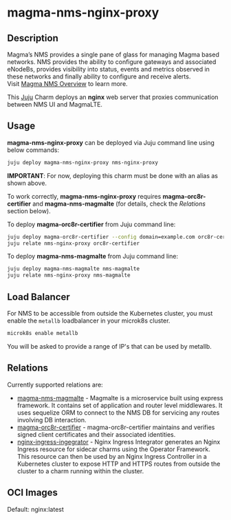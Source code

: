 # magma-nms-nginx-proxy

## Description

Magma’s NMS provides a single pane of glass for managing Magma based networks. NMS provides the
ability to configure gateways and associated eNodeBs, provides visibility into status, events and
metrics observed in these networks and finally ability to configure and receive alerts.
<br>
Visit [Magma NMS Overview](https://docs.magmacore.org/docs/nms/nms_arch_overview) to learn more.

This [Juju](https://juju.is/) Charm deploys an **nginx** web server that proxies communication
between NMS UI and MagmaLTE.<br>

## Usage

**magma-nms-nginx-proxy** can be deployed via Juju command line using below commands:

```bash
juju deploy magma-nms-nginx-proxy nms-nginx-proxy
```

**IMPORTANT**: For now, deploying this charm must be done with an alias as shown above.

To work correctly, **magma-nms-nginx-proxy** requires **magma-orc8r-certifier** and 
**magma-nms-magmalte** (for details, check the _Relations_ section below).

To deploy **magma-orc8r-certifier** from Juju command line:

```bash
juju deploy magma-orc8r-certifier --config domain=example.com orc8r-certifier
juju relate nms-nginx-proxy orc8r-certifier
```

To deploy **magma-nms-magmalte** from Juju command line:

```bash
juju deploy magma-nms-magmalte nms-magmalte
juju relate nms-nginx-proxy nms-magmalte
```

## Load Balancer

For NMS to be accessible from outside the Kubernetes cluster, you must enable the `metallb` loadbalancer
in your microk8s cluster.
```bash
microk8s enable metallb
```

You will be asked to provide a range of IP's that can be used by metallb.


## Relations

Currently supported relations are:

- [magma-nms-magmalte](https://github.com/canonical/charmed-magma/tree/main/orchestrator-bundle/nms-magmalte-operator) - Magmalte is
  a microservice built using express framework. It contains set of application and router level
  middlewares. It uses sequelize ORM to connect to the NMS DB for servicing any routes involving DB
  interaction.
- [magma-orc8r-certifier](https://github.com/canonical/charmed-magma/tree/main/orchestrator-bundle/orc8r-certifier-operator) -
  magma-orc8r-certifier maintains and verifies signed client certificates and their associated
  identities.
- [nginx-ingress-ingegrator](https://charmhub.io/nginx-ingress-integrator) - Nginx Ingress Integrator
  generates an Nginx Ingress resource for sidecar charms using the Operator Framework. This 
  resource can then be used by an Nginx Ingress Controller in a Kubernetes cluster to expose HTTP and HTTPS routes from outside the cluster to a charm running within the cluster.

## OCI Images

Default: nginx:latest
